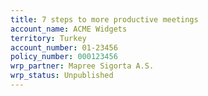 ```yaml
---
title: 7 steps to more productive meetings
account_name: ACME Widgets
territory: Turkey
account_number: 01-23456
policy_number: 000123456
wrp_partner: Mapree Sigorta A.S.
wrp_status: Unpublished
---
```

